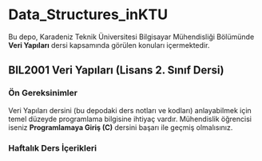 # Data_Structures_inKTU
Bu depo, Karadeniz Teknik Üniversitesi Bilgisayar Mühendisliği Bölümünde **Veri Yapıları** dersi kapsamında görülen konuları içermektedir.

## BIL2001 Veri Yapıları (Lisans 2. Sınıf Dersi)
### Ön Gereksinimler
Veri Yapıları dersini (bu depodaki ders notları ve kodları) anlayabilmek için temel düzeyde programlama bilgisine ihtiyaç vardır. Mühendislik öğrencisi iseniz **Programlamaya Giriş (C)** dersini başarı ile geçmiş olmalısınız.

### Haftalık Ders İçerikleri
